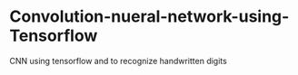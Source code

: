 # Convolution-nueral-network-using-Tensorflow
CNN using tensorflow and to recognize handwritten digits
